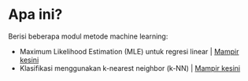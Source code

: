 # **Apa ini?**
Berisi beberapa modul metode machine learning:
- Maximum Likelihood Estimation (MLE) untuk regresi linear | [Mampir kesini](https://github.com/amalinadhi/machine_learning/tree/main/mle_linear_regression)
- Klasifikasi menggunakan k-nearest neighbor (k-NN) | [Mampir kesini](https://github.com/amalinadhi/machine_learning/tree/main/knn_classification)
